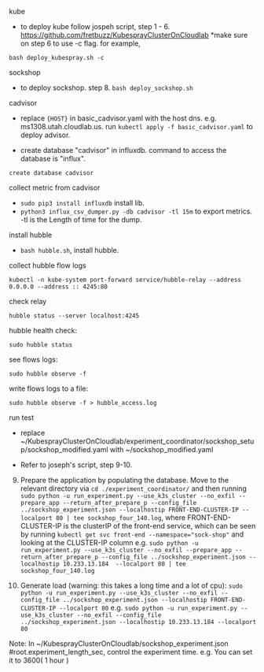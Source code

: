 kube
- to deploy kube follow jospeh script, step 1 - 6. https://github.com/fretbuzz/KubesprayClusterOnCloudlab
*make sure on step 6 to use -c flag. for example,
```
bash deploy_kubespray.sh -c
```
    
sockshop
- to deploy sockshop. step 8. `bash deploy_sockshop.sh`

cadvisor
- replace `{HOST}` in basic_cadvisor.yaml with the host dns. e.g. ms1308.utah.cloudlab.us. run `kubectl apply -f basic_cadvisor.yaml` to deploy advisor.

- create database "cadvisor" in influxdb. command to access the database is "influx". 
```
create database cadvisor
```

collect metric from cadvisor
- `sudo pip3 install influxdb` install lib.
- `python3 influx_csv_dumper.py -db cadvisor -tl 15m` to export metrics. -tl is the Length of time for the dump.

install hubble
- `bash hubble.sh`, install hubble.


collect hubble flow logs
```
kubectl -n kube-system port-forward service/hubble-relay --address 0.0.0.0 --address :: 4245:80
```

check relay
```
hubble status --server localhost:4245
```

hubble health check:
```
sudo hubble status
```

see flows logs:
```
sudo hubble observe -f
```

write flows logs to a file:
```
sudo hubble observe -f > hubble_access.log
```

run test
- replace ~/KubesprayClusterOnCloudlab/experiment_coordinator/sockshop_setup/sockshop_modified.yaml with ~/sockshop_modified.yaml

- Refer to joseph's script, step 9-10.
9. Prepare the application by populating the database. Move to the relevant directory via `cd ./experiment_coordinator/` and then running `sudo python -u run_experiment.py --use_k3s_cluster --no_exfil --prepare_app --return_after_prepare_p --config_file ../sockshop_experiment.json --localhostip FRONT-END-CLUSTER-IP --localport 80 | tee sockshop_four_140.log`, where FRONT-END-CLUSTER-IP is the clusterIP of the front-end service, which can be seen by running `kubectl get svc front-end --namespace="sock-shop"` and looking at the CLUSTER-IP column
e.g.
`sudo python -u run_experiment.py --use_k3s_cluster --no_exfil --prepare_app --return_after_prepare_p --config_file ../sockshop_experiment.json --localhostip 10.233.13.184  --localport 80 | tee sockshop_four_140.log`

10. Generate load (warning: this takes a long time and a lot of cpu): `sudo python -u run_experiment.py --use_k3s_cluster --no_exfil --config_file ../sockshop_experiment.json --localhostip FRONT-END-CLUSTER-IP --localport 80`
e.g.
`sudo python -u run_experiment.py --use_k3s_cluster --no_exfil --config_file ../sockshop_experiment.json --localhostip 10.233.13.184 --localport 80`

Note: In ~/KubesprayClusterOnCloudlab/sockshop_experiment.json #root.experiment_length_sec, control the experiment time. e.g. You can set it to 3600( 1 hour )
